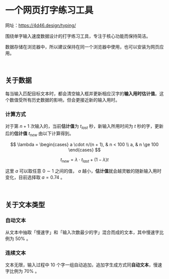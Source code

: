 # 一个网页打字练习工具

网址：https://4d46.design/typing/

围绕单字输入速度数据设计的打字练习工具，专注于核心功能而保持简洁。

数据存储在浏览器中，所以建议保持在同一个浏览器中使用，也可以安装为网页应用。

<br />

## 关于数据

每当输入匹配目标文本时，都会清空输入框并更新相应汉字的**输入用时估计值**。这个数值受所有历史数据的影响，但会更接近新的输入用时。

### 计算方式

对于第 $n+1$ 次输入的，当前**估计值**为 $t_{last}$ 秒，新输入所用时间为 $t$ 秒的字，更新后的**估计值** $t_{new}$ 由以下计算得到。

$$
\lambda = \begin{cases}
a \cdot n/(n + 1), & n < 100 \\
a, & n \ge 100
\end{cases}
$$

$$
t_{new} = \lambda \cdot t_{last} + (1 - \lambda ) t
$$

这里 $a$ 可以取任意 $0 \sim 1$ 之间的值， $a$ 越小，**估计值**就会越灵敏的随新输入用时变化，目前选择取 $a=0.74$ 。

<br />

## 关于文本类型

### 自动文本
从文本中抽取「慢速字」和「输入次数最少的字」混合而成的文本，其中慢速字比例为 50% 。

### 连续文本
文本无限，输入过程中 10 个字一组自动追加，追加字生成方式同**自动文本**，慢速字比例为 70% 。
